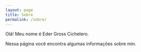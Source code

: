 ```yaml
---
layout: page
title: Sobre
permalink: /sobre/
---
```


Olá! Meu nome é Eder Gross Cichelero.

Nessa página você encontra algumas informações sobre min.
